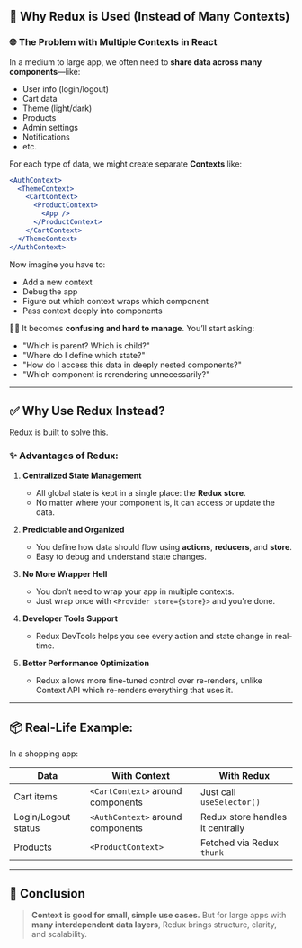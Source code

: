 
## 🧠 Why Redux is Used (Instead of Many Contexts)

### 🌐 The Problem with Multiple Contexts in React

In a medium to large app, we often need to **share data across many components**—like:

* User info (login/logout)
* Cart data
* Theme (light/dark)
* Products
* Admin settings
* Notifications
* etc.

For each type of data, we might create separate **Contexts** like:

```jsx
<AuthContext>
  <ThemeContext>
    <CartContext>
      <ProductContext>
        <App />
      </ProductContext>
    </CartContext>
  </ThemeContext>
</AuthContext>
```

Now imagine you have to:

* Add a new context
* Debug the app
* Figure out which context wraps which component
* Pass context deeply into components

😵‍💫 It becomes **confusing and hard to manage**. You’ll start asking:

* "Which is parent? Which is child?"
* "Where do I define which state?"
* "How do I access this data in deeply nested components?"
* "Which component is rerendering unnecessarily?"

---

## ✅ Why Use Redux Instead?

Redux is built to solve this.

### ✨ Advantages of Redux:

1. **Centralized State Management**

   * All global state is kept in a single place: the **Redux store**.
   * No matter where your component is, it can access or update the data.

2. **Predictable and Organized**

   * You define how data should flow using **actions**, **reducers**, and **store**.
   * Easy to debug and understand state changes.

3. **No More Wrapper Hell**

   * You don’t need to wrap your app in multiple contexts.
   * Just wrap once with `<Provider store={store}>` and you're done.

4. **Developer Tools Support**

   * Redux DevTools helps you see every action and state change in real-time.

5. **Better Performance Optimization**

   * Redux allows more fine-tuned control over re-renders, unlike Context API which re-renders everything that uses it.

---

## 📦 Real-Life Example:

In a shopping app:

| Data                | With Context                      | With Redux                       |
| ------------------- | --------------------------------- | -------------------------------- |
| Cart items          | `<CartContext>` around components | Just call `useSelector()`        |
| Login/Logout status | `<AuthContext>` around components | Redux store handles it centrally |
| Products            | `<ProductContext>`                | Fetched via Redux `thunk`        |

---

## 🚀 Conclusion

> **Context is good for small, simple use cases.**
> But for large apps with **many interdependent data layers**, Redux brings structure, clarity, and scalability.
